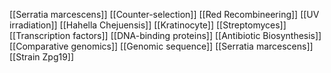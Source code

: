 [[Serratia marcescens]]
[[Counter-selection]]
[[Red Recombineering]]
[[UV irradiation]]
[[Hahella Chejuensis]]
[[Kratinocyte]]
[[Streptomyces]]
[[Transcription factors]]
[[DNA-binding proteins]]
[[Antibiotic Biosynthesis]]
[[Comparative genomics]]
[[Genomic sequence]]
[[Serratia marcescens]]
[[Strain Zpg19]]

